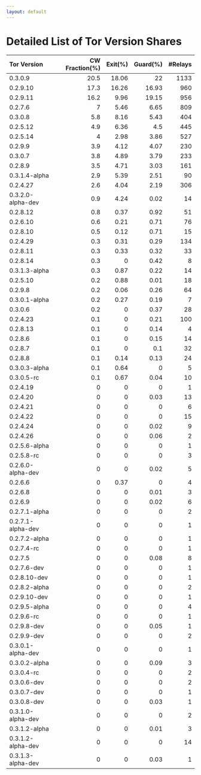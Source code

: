 ```yaml
---
layout: default
---
```



# Detailed List of Tor Version Shares

| Tor Version       |   CW Fraction(%) |   Exit(%) |   Guard(%) |   #Relays |
|:------------------|-----------------:|----------:|-----------:|----------:|
| 0.3.0.9           |             20.5 |     18.06 |      22    |      1133 |
| 0.2.9.10          |             17.3 |     16.26 |      16.93 |       960 |
| 0.2.9.11          |             16.2 |      9.96 |      19.15 |       956 |
| 0.2.7.6           |              7   |      5.46 |       6.65 |       809 |
| 0.3.0.8           |              5.8 |      8.16 |       5.43 |       404 |
| 0.2.5.12          |              4.9 |      6.36 |       4.5  |       445 |
| 0.2.5.14          |              4   |      2.98 |       3.86 |       527 |
| 0.2.9.9           |              3.9 |      4.12 |       4.07 |       230 |
| 0.3.0.7           |              3.8 |      4.89 |       3.79 |       233 |
| 0.2.8.9           |              3.5 |      4.71 |       3.03 |       161 |
| 0.3.1.4-alpha     |              2.9 |      5.39 |       2.51 |        90 |
| 0.2.4.27          |              2.6 |      4.04 |       2.19 |       306 |
| 0.3.2.0-alpha-dev |              0.9 |      4.24 |       0.02 |        14 |
| 0.2.8.12          |              0.8 |      0.37 |       0.92 |        51 |
| 0.2.6.10          |              0.6 |      0.21 |       0.71 |        76 |
| 0.2.8.10          |              0.5 |      0.12 |       0.71 |        15 |
| 0.2.4.29          |              0.3 |      0.31 |       0.29 |       134 |
| 0.2.8.11          |              0.3 |      0.33 |       0.32 |        33 |
| 0.2.8.14          |              0.3 |      0    |       0.42 |         8 |
| 0.3.1.3-alpha     |              0.3 |      0.87 |       0.22 |        14 |
| 0.2.5.10          |              0.2 |      0.88 |       0.01 |        18 |
| 0.2.9.8           |              0.2 |      0.06 |       0.26 |        64 |
| 0.3.0.1-alpha     |              0.2 |      0.27 |       0.19 |         7 |
| 0.3.0.6           |              0.2 |      0    |       0.37 |        28 |
| 0.2.4.23          |              0.1 |      0    |       0.21 |       100 |
| 0.2.8.13          |              0.1 |      0    |       0.14 |         4 |
| 0.2.8.6           |              0.1 |      0    |       0.15 |        14 |
| 0.2.8.7           |              0.1 |      0    |       0.1  |        32 |
| 0.2.8.8           |              0.1 |      0.14 |       0.13 |        24 |
| 0.3.0.3-alpha     |              0.1 |      0.64 |       0    |         5 |
| 0.3.0.5-rc        |              0.1 |      0.67 |       0.04 |        10 |
| 0.2.4.19          |              0   |      0    |       0    |         1 |
| 0.2.4.20          |              0   |      0    |       0.03 |        13 |
| 0.2.4.21          |              0   |      0    |       0    |         6 |
| 0.2.4.22          |              0   |      0    |       0    |        15 |
| 0.2.4.24          |              0   |      0    |       0.02 |         9 |
| 0.2.4.26          |              0   |      0    |       0.06 |         2 |
| 0.2.5.6-alpha     |              0   |      0    |       0    |         1 |
| 0.2.5.8-rc        |              0   |      0    |       0    |         3 |
| 0.2.6.0-alpha-dev |              0   |      0    |       0.02 |         5 |
| 0.2.6.6           |              0   |      0.37 |       0    |         4 |
| 0.2.6.8           |              0   |      0    |       0.01 |         3 |
| 0.2.6.9           |              0   |      0    |       0.02 |         6 |
| 0.2.7.1-alpha     |              0   |      0    |       0    |         2 |
| 0.2.7.1-alpha-dev |              0   |      0    |       0    |         1 |
| 0.2.7.2-alpha     |              0   |      0    |       0    |         1 |
| 0.2.7.4-rc        |              0   |      0    |       0    |         1 |
| 0.2.7.5           |              0   |      0    |       0.08 |         8 |
| 0.2.7.6-dev       |              0   |      0    |       0    |         1 |
| 0.2.8.10-dev      |              0   |      0    |       0    |         1 |
| 0.2.8.2-alpha     |              0   |      0    |       0    |         2 |
| 0.2.9.10-dev      |              0   |      0    |       0    |         1 |
| 0.2.9.5-alpha     |              0   |      0    |       0    |         4 |
| 0.2.9.6-rc        |              0   |      0    |       0    |         1 |
| 0.2.9.8-dev       |              0   |      0    |       0.05 |         1 |
| 0.2.9.9-dev       |              0   |      0    |       0    |         2 |
| 0.3.0.1-alpha-dev |              0   |      0    |       0    |         1 |
| 0.3.0.2-alpha     |              0   |      0    |       0.09 |         3 |
| 0.3.0.4-rc        |              0   |      0    |       0    |         2 |
| 0.3.0.6-dev       |              0   |      0    |       0    |         2 |
| 0.3.0.7-dev       |              0   |      0    |       0    |         1 |
| 0.3.0.8-dev       |              0   |      0    |       0.03 |         1 |
| 0.3.1.0-alpha-dev |              0   |      0    |       0    |         2 |
| 0.3.1.2-alpha     |              0   |      0    |       0.01 |         3 |
| 0.3.1.2-alpha-dev |              0   |      0    |       0    |        14 |
| 0.3.1.3-alpha-dev |              0   |      0    |       0.03 |         1 |